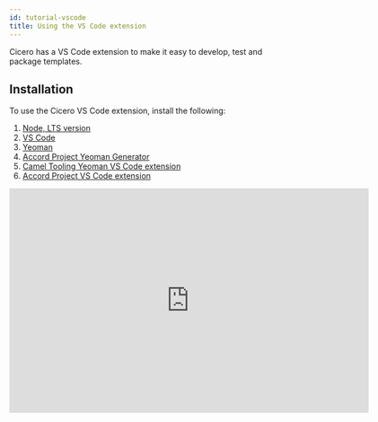 ```yaml
---
id: tutorial-vscode
title: Using the VS Code extension
---
```


Cicero has a VS Code extension to make it easy to develop, test and package templates.

## Installation

To use the Cicero VS Code extension, install the following:

1. [Node, LTS version](nodejs.org)
1. [VS Code](https://code.visualstudio.com)
1. [Yeoman](https://yeoman.io)
1. [Accord Project Yeoman Generator](https://github.com/accordproject/cicero/tree/master/packages/generator-cicero-template)
1. [Camel Tooling Yeoman VS Code extension](https://marketplace.visualstudio.com/items?itemName=camel-tooling.yo)
1. [Accord Project VS Code extension](https://marketplace.visualstudio.com/items?itemName=accordproject.cicero-vscode-extension)

<iframe title="vimeo-player" src="https://player.vimeo.com/video/444483242" width="640" height="400" frameborder="0" allowfullscreen></iframe>
